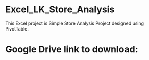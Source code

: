 # Excel_LK_Store_Analysis

This Excel project is Simple Store Analysis Project designed using PivotTable.

# Google Drive link to download:
